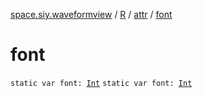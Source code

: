 [space.siy.waveformview](../../index.md) / [R](../index.md) / [attr](index.md) / [font](./font.md)

# font

`static var font: `[`Int`](https://kotlinlang.org/api/latest/jvm/stdlib/kotlin/-int/index.html)
`static var font: `[`Int`](https://kotlinlang.org/api/latest/jvm/stdlib/kotlin/-int/index.html)